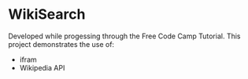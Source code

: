 # WikiSearch
Developed while progessing through the Free Code Camp Tutorial.
This project demonstrates the use of:
+ ifram
+ Wikipedia API
